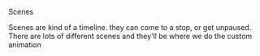 Scenes

Scenes are kind of a timeline. they can come to a stop, or get unpaused. There are lots of different scenes and they'll be where we do the custom animation
